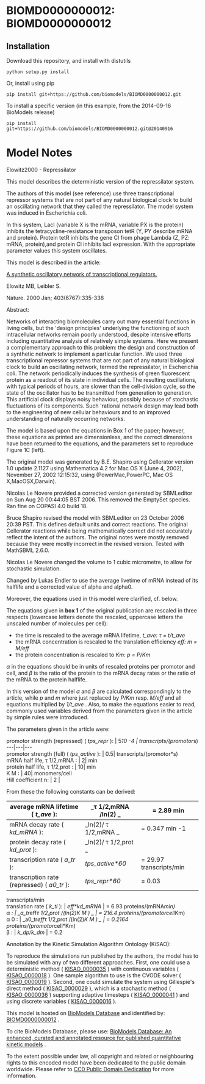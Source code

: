 # BIOMD0000000012: BIOMD0000000012

## Installation

Download this repository, and install with distutils

`python setup.py install`

Or, install using pip

`pip install git+https://github.com/biomodels/BIOMD0000000012.git`

To install a specific version (in this example, from the 2014-09-16 BioModels release)

`pip install git+https://github.com/biomodels/BIOMD0000000012.git@20140916`


# Model Notes


Elowitz2000 - Repressilator

This model describes the deterministic version of the repressilator system.

The authors of this model (see reference) use three transcriptional repressor
systems that are not part of any natural biological clock to build an
oscillating network that they called the repressilator. The model system was
induced in Escherichia coli.

In this system, LacI (variable X is the mRNA, variable PX is the protein)
inhibits the tetracycline-resistance transposon tetR (Y, PY describe mRNA and
protein). Protein tetR inhibits the gene Cl from phage Lambda (Z, PZ: mRNA,
protein),and protein Cl inhibits lacI expression. With the appropriate
parameter values this system oscillates.

This model is described in the article:

[A synthetic oscillatory network of transcriptional
regulators.](http://identifiers.org/pubmed/10659856)

Elowitz MB, Leibler S.

Nature. 2000 Jan; 403(6767):335-338

Abstract:

Networks of interacting biomolecules carry out many essential functions in
living cells, but the 'design principles' underlying the functioning of such
intracellular networks remain poorly understood, despite intensive efforts
including quantitative analysis of relatively simple systems. Here we present
a complementary approach to this problem: the design and construction of a
synthetic network to implement a particular function. We used three
transcriptional repressor systems that are not part of any natural biological
clock to build an oscillating network, termed the repressilator, in
Escherichia coli. The network periodically induces the synthesis of green
fluorescent protein as a readout of its state in individual cells. The
resulting oscillations, with typical periods of hours, are slower than the
cell-division cycle, so the state of the oscillator has to be transmitted from
generation to generation. This artificial clock displays noisy behaviour,
possibly because of stochastic fluctuations of its components. Such 'rational
network design may lead both to the engineering of new cellular behaviours and
to an improved understanding of naturally occurring networks.

The model is based upon the equations in Box 1 of the paper; however, these
equations as printed are dimensionless, and the correct dimensions have been
returned to the equations, and the parameters set to reproduce Figure 1C
(left).

The original model was generated by B.E. Shapiro using Cellerator version 1.0
update 2.1127 using Mathematica 4.2 for Mac OS X (June 4, 2002), November 27,
2002 12:15:32, using (PowerMac,PowerPC, Mac OS X,MacOSX,Darwin).

Nicolas Le Novere provided a corrected version generated by SBMLeditor on Sun
Aug 20 00:44:05 BST 2006. This removed the EmptySet species. Ran fine on
COPASI 4.0 build 18.

Bruce Shapiro revised the model with SBMLeditor on 23 October 2006 20:39 PST.
This defines default units and correct reactions. The original Cellerator
reactions while being mathematically correct did not accurately reflect the
intent of the authors. The original notes were mostly removed because they
were mostly incorrect in the revised version. Tested with MathSBML 2.6.0.

Nicolas Le Novere changed the volume to 1 cubic micrometre, to allow for
stochastic simulation.

Changed by Lukas Endler to use the average livetime of mRNA instead of its
halflife and a corrected value of alpha and alpha0.

Moreover, the equations used in this model were clarified, cf. below.

The equations given in **box 1** of the original publication are rescaled in
three respects (lowercase letters denote the rescaled, uppercase letters the
unscaled number of molecules per cell):

  * the time is rescaled to the average mRNA lifetime, _t_ave: τ = t/t_ave_
  * the mRNA concentration is rescaled to the translation efficiency _eff: m = M/eff_
  * the protein concentration is rescaled to _Km: p = P/Km_

_α_ in the equations should be in units of rescaled proteins per promotor and
cell, and _β_ is the ratio of the protein to the mRNA decay rates or the ratio
of the mRNA to the protein halflife.

In this version of the model _α_ and _β_ are calculated correspondingly to the
article, while _p_ and _m_ where just replaced by _P/Km_ resp. _M/eff_ and all
equations multiplied by _1/t_ave_ . Also, to make the equations easier to
read, commonly used variables derived from the parameters given in the article
by simple rules were introduced.

The parameters given in the article were:

promotor strength (repressed) ( _tps_repr_ ):  | 5*10 -4 |
transcripts/(promotor*s)  
---|---|---  
promotor strength (full) ( _tps_active_ ): | 0.5| transcripts/(promotor*s)  
mRNA half life, τ 1/2,mRNA : | 2| min  
protein half life, τ 1/2,prot : | 10| min  
K M : | 40| monomers/cell  
Hill coefficient n: | 2 |  
  
From these the following constants can be derived:

average mRNA lifetime ( _t_ave_ ):  |  _τ 1/2,mRNA /ln(2) _ | = 2.89 min  
---|---|---  
mRNA decay rate ( _kd_mRNA_ ): |  _ln(2)/ τ 1/2,mRNA _ | = 0.347 min -1  
protein decay rate ( _kd_prot_ ): |  _ln(2)/ τ 1/2,prot _  
transcription rate ( _a_tr_ ): |  _tps_active*60_ | = 29.97 transcripts/min  
transcription rate (repressed) ( _a0_tr_ ): |  _tps_repr*60_ | = 0.03
transcripts/min  
translation rate ( _k_tl_ ): |  _eff*kd_mRNA_ | = 6.93 proteins/(mRNA*min)  
α : |  _a_tr*eff*τ 1/2,prot /(ln(2)*K M ) _ | = 216.4
proteins/(promotor*cell*Km)  
α 0 : |  _a0_tr*eff*τ 1/2,prot /(ln(2)*K M ) _ | = 0.2164
proteins/(promotor*cell*Km)  
β : |  _k_dp/k_dm_ | = 0.2  
  

Annotation by the Kinetic Simulation Algorithm Ontology (KiSAO):

To reproduce the simulations run published by the authors, the model has to be
simulated with any of two different approaches. First, one could use a
deterministic method (
[KISAO_0000035](http://identifiers.org/biomodels.kisao/KISAO_0000035) ) with
continuous variables (
[KISAO_0000018](http://identifiers.org/biomodels.kisao/KISAO_0000018) ). One
sample algorithm to use is the CVODE solver (
[KISAO_0000019](http://identifiers.org/biomodels.kisao/KISAO_0000019) ).
Second, one could simulate the system using Gillespie's direct method (
[KISAO_0000029](http://identifiers.org/biomodels.kisao/KISAO_0000029) ), which
is a stochastic method (
[KISAO_0000036](http://identifiers.org/biomodels.kisao/KISAO_0000036) )
supporting adaptive timesteps (
[KISAO_0000041](http://identifiers.org/biomodels.kisao/KISAO_0000041) ) and
using discrete variables (
[KISAO_0000016](http://identifiers.org/biomodels.kisao/KISAO_0000016) ).

This model is hosted on [BioModels Database](http://www.ebi.ac.uk/biomodels/)
and identified by:
[BIOMD0000000012](http://identifiers.org/biomodels.db/BIOMD0000000012) .

To cite BioModels Database, please use: [BioModels Database: An enhanced,
curated and annotated resource for published quantitative kinetic
models](http://identifiers.org/pubmed/20587024) .

To the extent possible under law, all copyright and related or neighbouring
rights to this encoded model have been dedicated to the public domain
worldwide. Please refer to [CC0 Public Domain
Dedication](http://creativecommons.org/publicdomain/zero/1.0/) for more
information.



